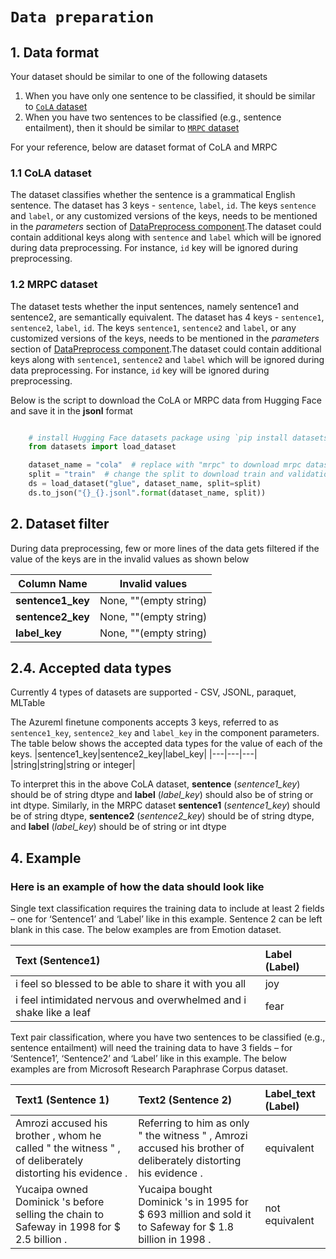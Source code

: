 # `Data preparation`

## 1. Data format
Your dataset should be similar to one of the following datasets
1. When you have only one sentence to be classified, it should be similar to [`CoLA` dataset](https://huggingface.co/datasets/glue/viewer/cola)
2. When you have two sentences to be classified (e.g., sentence entailment), then it should be similar to [`MRPC` dataset](https://huggingface.co/datasets/glue/viewer/qnli)

For your reference, below are dataset format of CoLA and MRPC

### 1.1 CoLA dataset

The dataset classifies whether the sentence is a grammatical  English sentence. The dataset has 3 keys - `sentence`, `label`, `id`. The keys `sentence` and `label`, or any customized versions of the keys, needs to be mentioned in the *parameters* section of [DataPreprocess component](../finetune/docs/component_docs/preprocess_component.md).The dataset could contain additional keys along with `sentence` and `label` which will be ignored during data preprocessing. For instance, `id` key will be ignored during preprocessing.

### 1.2 MRPC dataset

The dataset tests whether the input sentences, namely sentence1 and sentence2, are semantically equivalent. The dataset has 4 keys - `sentence1`, `sentence2`, `label`, `id`. The keys `sentence1`, `sentence2` and `label`, or any customized versions of the keys, needs to be mentioned in the *parameters* section of [DataPreprocess component](../finetune/docs/component_docs/preprocess_component.md).The dataset could contain additional keys along with `sentence1`, `sentence2` and `label` which will be ignored during data preprocessing. For instance, `id` key will be ignored during preprocessing.

Below is the script to download the CoLA or MRPC data from Hugging Face and save it in the **jsonl** format

```python

    # install Hugging Face datasets package using `pip install datasets==2.3.2`
    from datasets import load_dataset

    dataset_name = "cola"  # replace with "mrpc" to download mrpc dataset
    split = "train"  # change the split to download train and validation data
    ds = load_dataset("glue", dataset_name, split=split)
    ds.to_json("{}_{}.jsonl".format(dataset_name, split))
```

## 2. Dataset filter

During data preprocessing, few or more lines of the data gets filtered if the value of the keys are in the invalid values as shown below

|Column Name|Invalid values|
|---|---|
|**sentence1_key**|None, ""(empty string)|
|**sentence2_key**|None, ""(empty string)|
|**label_key**|None, ""(empty string)|

## 2.4. Accepted data types

Currently 4 types of datasets are supported - CSV, JSONL, paraquet, MLTable

The Azureml finetune components accepts 3 keys, referred to as `sentence1_key`, `sentence2_key` and `label_key` in the component parameters. The table below shows the accepted data types for the value of each of the keys.
|sentence1_key|sentence2_key|label_key|
|---|---|---|
|string|string|string or integer|

To interpret this in the above CoLA dataset, **sentence** (*sentence1_key*) should be of string dtype and **label** (*label_key*) should also be of string or int dtype. Similarly, in the MRPC dataset **sentence1** (*sentence1_key*) should be of string dtype, **sentence2** (*sentence2_key*) should be of string dtype, and **label** (*label_key*) should be of string or int dtype

## 4. Example

### Here is an example of how the data should look like

Single text classification requires the training data to include at least 2 fields – one for ‘Sentence1’ and ‘Label’ like in this example. Sentence 2 can be left blank in this case. The below examples are from Emotion dataset. 

| Text (Sentence1) | Label (Label) |
| :- | :- |
| i feel so blessed to be able to share it with you all | joy | 
| i feel intimidated nervous and overwhelmed and i shake like a leaf | fear | 

 

Text pair classification, where you have two sentences to be classified (e.g., sentence entailment) will need the training data to have 3 fields – for ‘Sentence1’, ‘Sentence2’ and ‘Label’ like in this example. The below examples are from Microsoft Research Paraphrase Corpus dataset. 

| Text1 (Sentence 1) | Text2 (Sentence 2) | Label_text (Label) |
| :- | :- | :- |
| Amrozi accused his brother , whom he called " the witness " , of deliberately distorting his evidence . | Referring to him as only " the witness " , Amrozi accused his brother of deliberately distorting his evidence . | equivalent |
| Yucaipa owned Dominick 's before selling the chain to Safeway in 1998 for $ 2.5 billion . | Yucaipa bought Dominick 's in 1995 for \$ 693 million and sold it to Safeway for \$ 1.8 billion in 1998 . | not equivalent |
